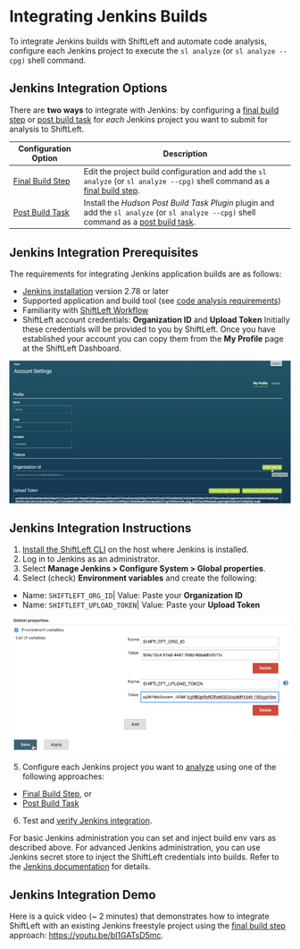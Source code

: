 # Integrating Jenkins Builds

To integrate Jenkins builds with ShiftLeft and automate code analysis, configure each Jenkins project to execute the `sl analyze` (or `sl analyze --cpg)` shell command.

## Jenkins Integration Options

There are **two ways** to integrate with Jenkins: by configuring a [final build step](configure-final-build-step.md) or [post build task](configure-post-build-task.md) for *each* Jenkins project you want to submit for analysis to ShiftLeft.

Configuration Option | Description
--- | ---
[Final Build Step](configure-final-build-step.md) | Edit the project build configuration and add the `sl analyze` (or `sl analyze --cpg)` shell command as a [final build step](configure-final-build-step.md).
[Post Build Task](configure-post-build-task.md) | Install the *Hudson Post Build Task Plugin* plugin and add the `sl analyze` (or `sl analyze --cpg)` shell command as a [post build task](configure-post-build-task.md).

## Jenkins Integration Prerequisites

The requirements for integrating Jenkins application builds are as follows:

- [Jenkins installation](https://jenkins.io/changelog/) version 2.78 or later
- Supported application and build tool (see [code analysis requirements](../../introduction/requirements.md))
- Familiarity with [ShiftLeft Workflow](../../getting-started/getting-started.md) 
- ShiftLeft account credentials: **Organization ID** and **Upload Token**
Initially these credentials will be provided to you by ShiftLeft. Once you have established your account you can copy them from the **My Profile** page at the ShiftLeft Dashboard.

![Get ShiftLeft Account Credentials](copy-org.png)

## Jenkins Integration Instructions

1. [Install the ShiftLeft CLI](../../using-inspect-protect/using-sl-the-shiftleft-cli.md) on the host where Jenkins is installed.
2. Log in to Jenkins as an administrator.
3. Select **Manage Jenkins > Configure System > Global properties**. 
4. Select (check) **Environment variables** and create the following:
  * Name: `SHIFTLEFT_ORG_ID`| Value: Paste your **Organization ID**
  * Name: `SHIFTLEFT_UPLOAD_TOKEN`| Value: Paste your **Upload Token**

![Adding Jenkins environment variables for ShiftLeft authentication](jenkins-envvars.png)

5. Configure each Jenkins project you want to [analyze](../../using-inspect-protect/analyzing-applications-in-ci.md) using one of the following approaches: 
 * [Final Build Step](configure-final-build-step.md), or
 * [Post Build Task](configure-post-build-task.md)
6. Test and [verify Jenkins integration](verify-jenkins-integration.md).

For basic Jenkins administration you can set and inject build env vars as described above. For advanced Jenkins administration, you can use Jenkins secret store to inject the ShiftLeft credentials into builds. Refer to the [Jenkins documentation](https://jenkins.io/doc/) for details.

## Jenkins Integration Demo

Here is a quick video (~ 2 minutes) that demonstrates how to integrate ShiftLeft with an existing Jenkins freestyle project using the [final build step](configure-final-build-step.md) approach: https://youtu.be/bI1GATsD5mc.
